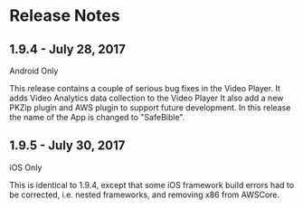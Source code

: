Release Notes
=============

1.9.4 - July 28, 2017
---------------------
Android Only

This release contains a couple of serious bug fixes in the Video Player.
It adds Video Analytics data collection to the Video Player
It also add a new PKZip plugin and AWS plugin to support future development.
In this release the name of the App is changed to "SafeBible".

1.9.5 - July 30, 2017
---------------------
iOS Only

This is identical to 1.9.4, except that some iOS framework build errors
had to be corrected, i.e. nested frameworks, and removing x86 from AWSCore.